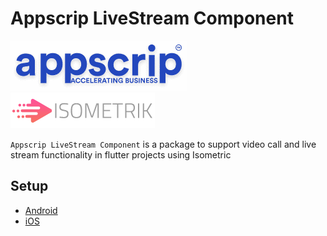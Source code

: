 # Appscrip LiveStream Component

[![Appscrip](./assets/logo/appscrip.png)](https://appscrip.com/)
[![isometrik.io](./assets/logo/isometric.png)](https://isometrik.io/)

`Appscrip LiveStream Component` is a package to support video call and live stream functionality in flutter projects using Isometric

## Setup

- [Android](./README_android.md)
- [iOS](./README_ios.md)
<!-- - [Web](./README_web.md) -->
